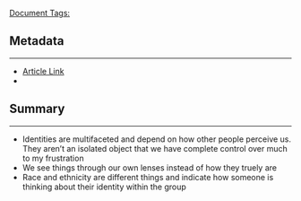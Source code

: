 <u>Document Tags:</u> 
## Metadata
---
- [Article Link](https://web.stanford.edu/~hazelm/publications/2010%20Markus%20Who%20am%20I.pdf)
- 
## Summary
---
- Identities are multifaceted and depend on how other people perceive us. They aren’t an isolated object that we have complete control over much to my frustration
- We see things through our own lenses instead of how they truely are
- Race and ethnicity are different things and indicate how someone is thinking about their identity within the group
